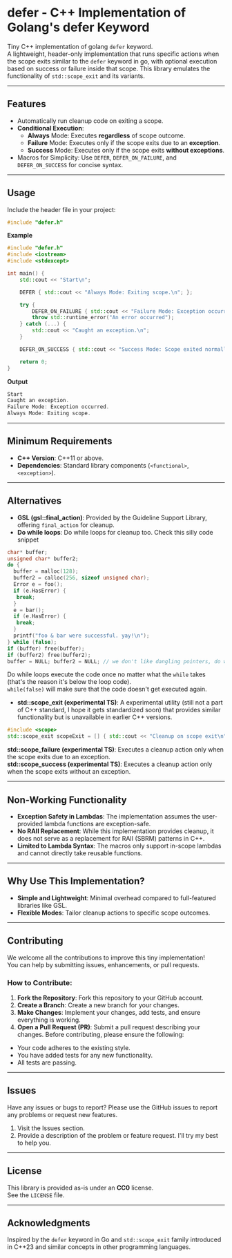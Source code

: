 # defer - C++ Implementation of Golang's defer Keyword
Tiny C++ implementation of golang `defer` keyword. <br>
A lightweight, header-only implementation that runs specific actions when the scope exits similar to the `defer` keyword in go, with optional execution based on success or failure inside that scope. This library emulates the functionality of `std::scope_exit` and its variants.

---
## **Features**
* Automatically run cleanup code on exiting a scope.
* **Conditional Execution**:
  * **Always** Mode: Executes **regardless** of scope outcome.
  * **Failure** Mode: Executes only if the scope exits due to an **exception**.
  * **Success** Mode: Executes only if the scope exits **without exceptions**.
* Macros for Simplicity: Use `DEFER`, `DEFER_ON_FAILURE`, and `DEFER_ON_SUCCESS` for concise syntax.

---
## **Usage**
Include the header file in your project:
```cpp
#include "defer.h"
```
**Example**
```cpp
#include "defer.h"
#include <iostream>
#include <stdexcept>

int main() {
    std::cout << "Start\n";

    DEFER { std::cout << "Always Mode: Exiting scope.\n"; };

    try {
        DEFER_ON_FAILURE { std::cout << "Failure Mode: Exception occurred.\n"; };
        throw std::runtime_error("An error occurred");
    } catch (...) {
        std::cout << "Caught an exception.\n";
    }

    DEFER_ON_SUCCESS { std::cout << "Success Mode: Scope exited normally.\n"; };

    return 0;
}
```
**Output**
```cpp
Start
Caught an exception.
Failure Mode: Exception occurred.
Always Mode: Exiting scope.
```

---
## **Minimum Requirements**
* **C++ Version**: C++11 or above.
* **Dependencies**: Standard library components (`<functional>`, `<exception>`).

---
## **Alternatives**
* **GSL (gsl::final_action)**: Provided by the Guideline Support Library, offering `final_action` for cleanup.
* **Do while loops**: Do while loops for cleanup too. Check this silly code snippet <br>
```c
char* buffer;
unsigned char* buffer2;
do {
  buffer = malloc(128);
  buffer2 = calloc(256, sizeof unsigned char);
  Error e = foo();
  if (e.HasError) {
   break;
  }
  e = bar();
  if (e.HasError) {
   break;
  }
  printf("foo & bar were successful. yay!\n");
} while (false);
if (buffer) free(buffer);
if (buffer2) free(buffer2);
buffer = NULL; buffer2 = NULL; // we don't like dangling pointers, do we? #NoUAFBugs
```
Do while loops execute the code once no matter what the `while` takes (that's the reason it's below the loop code). <br>
`while(false)` will make sure that the code doesn't get executed again. 
* **std::scope_exit (experimental TS)**: A experimental utility (still not a part of C++ standard, I hope it gets standardized soon) that provides similar functionality but is unavailable in earlier C++ versions.
```cpp
#include <scope>
std::scope_exit scopeExit = [] { std::cout << "Cleanup on scope exit\n"; };
```
**std::scope_failure (experimental TS)**: Executes a cleanup action only when the scope exits due to an exception. <br>
**std::scope_success (experimental TS)**: Executes a cleanup action only when the scope exits without an exception. <br>

---
## **Non-Working Functionality**
* **Exception Safety in Lambdas**: The implementation assumes the user-provided lambda functions are exception-safe.
* **No RAII Replacement**: While this implementation provides cleanup, it does not serve as a replacement for RAII (SBRM) patterns in C++.
* **Limited to Lambda Syntax**: The macros only support in-scope lambdas and cannot directly take reusable functions.

---
## **Why Use This Implementation?**
* **Simple and Lightweight**: Minimal overhead compared to full-featured libraries like GSL.
* **Flexible Modes**: Tailor cleanup actions to specific scope outcomes.

---
## **Contributing**
We welcome all the contributions to improve this tiny implementation! <br>
You can help by submitting issues, enhancements, or pull requests.

### How to Contribute:
1. **Fork the Repository**: Fork this repository to your GitHub account.
2. **Create a Branch**: Create a new branch for your changes.
3. **Make Changes**: Implement your changes, add tests, and ensure everything is working.
4. **Open a Pull Request (PR)**: Submit a pull request describing your changes.
Before contributing, please ensure the following:
* Your code adheres to the existing style.
* You have added tests for any new functionality.
* All tests are passing.
---

## Issues
Have any issues or bugs to report? Please use the GitHub issues to report any problems or request new features. <br>
1. Visit the Issues section.
2. Provide a description of the problem or feature request.
I'll try my best to help you.

---
## License
This library is provided as-is under an **CC0** license. <br>
See the `LICENSE` file. <br>

---
## Acknowledgments
Inspired by the `defer` keyword in Go and `std::scope_exit` family introduced in C++23 and similar concepts in other programming languages.

